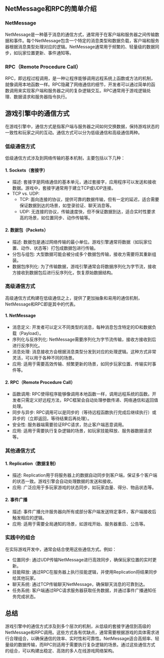 ## NetMessage和RPC的简单介绍

### NetMessage
NetMessage是一种基于消息的通信方式，通常用于在客户端和服务器之间传输数据和事件。每个NetMessage包含一个特定的消息类型和数据负载，客户端和服务器根据消息类型处理对应的逻辑。NetMessage通常用于频繁的、轻量级的数据同步，如玩家位置更新、事件通知等。

### RPC（Remote Procedure Call）
RPC，即远程过程调用，是一种让程序能够调用远程系统上函数或方法的机制，就像调用本地函数一样。RPC隐藏了网络通信的细节，开发者可以通过简单的函数调用来实现客户端和服务器之间的复杂逻辑交互。RPC通常用于游戏逻辑处理、数据请求和服务器指令执行。

## 游戏引擎中的通信方式

在游戏引擎中，通信方式是指客户端与服务器之间如何交换数据，保持游戏状态的一致性和玩家之间的互动。通信方式可以分为低级通信和高级通信两种。

### 低级通信方式

低级通信方式涉及到网络传输的基本机制，主要包括以下几种：

#### 1. Sockets（套接字）
   - 描述: 套接字是网络通信的基本单元，通过套接字，应用程序可以发送和接收数据。游戏中，套接字通常用于建立TCP或UDP连接。
   - TCP vs. UDP:
     - TCP: 面向连接的协议，提供可靠的数据传输，但有一定的延迟，适合需要保证数据到达的场景，如登录验证、聊天消息等。
     - UDP: 无连接的协议，传输速度快，但不保证数据到达，适合实时性要求高的场景，如位置同步、动作传输等。

#### 2. 数据包（Packets）
   - 描述: 数据包是通过网络传输的最小单位。游戏引擎通常将数据（如玩家位置、动作、状态等）打包成数据包进行传输。
   - 分包与组包: 大型数据可能会被分成多个数据包传输，接收方需要将其重新组装。
   - 数据包序列化: 为了传输数据，游戏引擎通常会将数据序列化为字节流，接收方接收到数据包后进行反序列化，恢复原始数据结构。

### 高级通信方式

高级通信方式构建在低级通信之上，提供了更加抽象和易用的通信机制，NetMessage和RPC即是其中的代表。

#### 1. NetMessage
   - 消息定义: 开发者可以定义不同类型的消息，每种消息包含特定的ID和数据负载（Payload）。
   - 序列化与反序列化: NetMessage需要序列化为字节流传输，接收方接收到后进行反序列化。
   - 消息处理: 消息接收方会根据消息类型分发到对应的处理逻辑。这种方式非常灵活，可以用于各种不同的场景。
   - 应用: 适用于需要高效传输、频繁更新的场景，如同步玩家位置、传输实时事件等。

#### 2. RPC（Remote Procedure Call）
   - 函数调用: RPC使得程序能够像调用本地函数一样，调用远程系统的函数。开发者只需定义好远程方法，RPC框架会自动处理参数传递、网络通信和返回值处理。
   - 同步与异步: RPC调用可以是同步的（等待远程函数执行完成后继续执行）或异步的（立即返回，等待结果后再处理）。
   - 安全性: 服务器端需要验证RPC请求，防止客户端恶意调用。
   - 应用: 适用于需要执行复杂逻辑的场景，如玩家技能释放、服务器数据请求等。

### 其他通信方式

#### 1. Replication（数据复制）
   - 描述: Replication用于将服务器上的数据自动同步到客户端，保证多个客户端的状态一致。游戏引擎会自动处理数据的发送和接收。
   - 应用: 广泛应用于多玩家游戏的状态同步，如玩家血量、得分、物品状态等。

#### 2. 事件广播
   - 描述: 事件广播允许服务器向所有或部分客户端发送特定事件，客户端接收后触发相应的逻辑。
   - 应用: 适用于需要全局通知的场景，如游戏开始、服务器重启、公告等。

### 实践中的组合

在实际游戏开发中，通常会结合使用这些通信方式。例如：

- 位置同步: 通过UDP传输NetMessage进行高效同步，确保玩家位置的实时更新。
- 技能释放: 通过RPC在服务器上执行技能逻辑，并使用Replication将结果同步给其他玩家。
- 聊天系统: 通过TCP传输聊天NetMessage，确保聊天消息的可靠到达。
- 任务系统: 客户端通过RPC请求服务器获取任务数据，并通过事件广播通知任务完成状态。

## 总结

游戏引擎中的通信方式涉及到多个层次的机制，从低级的套接字通信到高级的NetMessage和RPC调用。这些方式各有优缺点，通常需要根据游戏的具体需求进行合理组合，以确保通信的效率、实时性和可靠性。NetMessage适合高频率、轻量级的数据传输，而RPC则适用于需要执行复杂逻辑的场景。通过这些通信方式的组合，可以构建出稳定、高效的多人在线游戏网络架构。